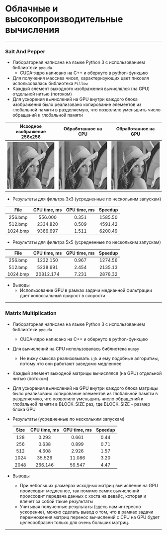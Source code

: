 # Облачные  и высокопроизводительные вычисления
---
### Salt And Pepper
- Лабораторная написана на языке Python 3 с использованием библиотеки `pycuda`
    - CUDA-ядро написано на С++ и обернуто в python-функцию
- Для получения массива чисел, характеризующих цвет пикселя использовалась библиотека `Pillow`  
- Каждый элемент выходного изображения вычислялся (на GPU) отдельной нитью (потоком)
- Для ускорения вычислений на GPU внутри каждого блока изображения было реализовано копирование элементов из глобальной памяти в разделяемую, что позволило уменьшить число обращений к глобальной памяти


|Исходное изображение 256x256| Обработанное на CPU | Обработанное на GPU |
|:--------------------------:|:-------------------:|:-------------------:|
| ![](SaltAndPepperImages/256.bmp) | ![](SaltAndPepperImages/cpu256.bmp) | ![](SaltAndPepperImages/gpu256.bmp) |

- Результаты для фильтра 3х3 (усредненные по нескольким запускам)

|   File   | CPU time, ms | GPU time, ms | Speedup |
|:--------:|:------------:|:------------:|:-------:|
| 256.bmp  |      556.000 |        0.351 | 1585.50 |
| 512.bmp  |     2334.820 |        0.509 | 4591.42 |
| 1024.bmp |     9366.697 |        1.511 | 6200.49 |

- Результаты для фильтра 5х5 (усредненные по нескольким запускам)

|   File   | CPU time, ms | GPU time, ms | Speedup |
|:--------:|:------------:|:------------:|:-------:|
| 256.bmp  |     1232.150 |        0.967 | 1274.56 |
| 512.bmp  |     5238.691 |        2.454 | 2135.13 |
| 1024.bmp |    20812.174 |        7.231 | 2878.32 |

- Выводы
    -  Использование GPU в рамках задачи медианной фильтрации дает колоссальный прирост в скорости
---
### Matrix Multiplication
- Лабораторная написана на языке Python 3 с использованием библиотеки `pycuda`
    - CUDA-ядро написано на С++ и обернуто в python-функцию
- Для вычислений на CPU использовалась библиотека `numpy`
    - Не вижу смысла реализовывать `ijk` и ему подобные алгоритмы, потому что они работают заведомо медленнее   
- Каждый элемент выходной матрицы вычислялся (на GPU) отдельной нитью (потоком)
- Для ускорения вычислений на GPU внутри каждого блока матрицы было реализовано копирование элементов из глобальной памяти в разделяемую, что позволило уменьшить число обращений к глобальной памяти в BLOCK_SIZE раз, где BLOCK_SIZE - размер блока GPU 

- Результаты (усредненные по нескольким запускам)

  |Size | CPU time, ms | GPU time, ms | Speedup|
  |:---:|:------------:|:------------:|:------:|
  | 128 |        0.293 |        0.661 |    0.44|
  | 256 |        0.638 |        0.899 |    0.71|
  | 512 |        4.608 |        2.926 |    1.57|
  |1024 |       35.526 |       11.086 |    3.20|
  |2048 |      266.146 |       59.547 |    4.47|
  
- Выводы
    -  При небольших размерах исходных матриц вычисление на GPU происходит медленнее, так помимо самих вычислений происходит передача данных с хоста на девайс, которая и влечет за собой такие результаты
    -  Учитывая полученные результаты (здесь нам интересно ускорение), можно сделать вывод о том, что в рамках задачи перемножения матриц перенос вычислений с CPU на GPU будет целесообразен только для очень больших матриц.
---